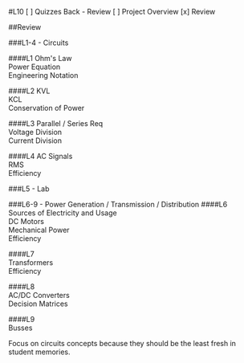 #L10
[ ] Quizzes Back - Review
[ ] Project Overview
[x] Review

##Review

###L1-4 - Circuits

####L1
Ohm's Law  
Power Equation  
Engineering Notation  

####L2
KVL  
KCL  
Conservation of Power  

####L3
Parallel / Series Req  
Voltage Division  
Current Division  

####L4
AC Signals  
RMS  
Efficiency  

###L5 - Lab

###L6-9 - Power Generation / Transmission / Distribution
####L6  
Sources of Electricity and Usage  
DC Motors  
Mechanical Power  
Efficiency  

####L7  
Transformers  
Efficiency  

####L8  
AC/DC Converters  
Decision Matrices  

####L9  
Busses  


Focus on circuits concepts because they should be the least fresh in student
memories.
